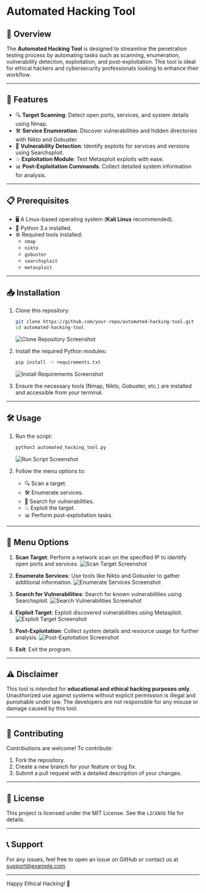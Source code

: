 # Automated Hacking Tool

## 🚀 Overview
The **Automated Hacking Tool** is designed to streamline the penetration testing process by automating tasks such as scanning, enumeration, vulnerability detection, exploitation, and post-exploitation. This tool is ideal for ethical hackers and cybersecurity professionals looking to enhance their workflow.

---

## 🌟 Features
- 🔍 **Target Scanning**: Detect open ports, services, and system details using Nmap.
- 🛠️ **Service Enumeration**: Discover vulnerabilities and hidden directories with Nikto and Gobuster.
- 📂 **Vulnerability Detection**: Identify exploits for services and versions using Searchsploit.
- 💥 **Exploitation Module**: Test Metasploit exploits with ease.
- 📊 **Post-Exploitation Commands**: Collect detailed system information for analysis.

---

## 📋 Prerequisites
- 🖥️ A Linux-based operating system (**Kali Linux** recommended).
- 🐍 Python 3.x installed.
- ⚙️ Required tools installed:
  - `nmap`
  - `nikto`
  - `gobuster`
  - `searchsploit`
  - `metasploit`

---

## 📥 Installation
1. Clone this repository:
   ```bash
   git clone https://github.com/your-repo/automated-hacking-tool.git
   cd automated-hacking-tool
   ```
   
   ![Clone Repository Screenshot](screenshots/clone-repo.png)

2. Install the required Python modules:
   ```bash
   pip install -r requirements.txt
   ```

   ![Install Requirements Screenshot](screenshots/install-requirements.png)

3. Ensure the necessary tools (Nmap, Nikto, Gobuster, etc.) are installed and accessible from your terminal.

---

## 🛠️ Usage
1. Run the script:
   ```bash
   python3 automated_hacking_tool.py
   ```

   ![Run Script Screenshot](screenshots/run-script.png)

2. Follow the menu options to:
   - 🔍 Scan a target.
   - 🛠️ Enumerate services.
   - 📂 Search for vulnerabilities.
   - 💥 Exploit the target.
   - 📊 Perform post-exploitation tasks.

---

## 📖 Menu Options
1. **Scan Target**: Perform a network scan on the specified IP to identify open ports and services.
   ![Scan Target Screenshot](screenshots/scan-target.png)

2. **Enumerate Services**: Use tools like Nikto and Gobuster to gather additional information.
   ![Enumerate Services Screenshot](screenshots/enumerate-services.png)

3. **Search for Vulnerabilities**: Search for known vulnerabilities using Searchsploit.
   ![Search Vulnerabilities Screenshot](screenshots/search-vulnerabilities.png)

4. **Exploit Target**: Exploit discovered vulnerabilities using Metasploit.
   ![Exploit Target Screenshot](screenshots/exploit-target.png)

5. **Post-Exploitation**: Collect system details and resource usage for further analysis.
   ![Post-Exploitation Screenshot](screenshots/post-exploitation.png)

6. **Exit**: Exit the program.

---

## ⚠️ **Disclaimer**
This tool is intended for **educational and ethical hacking purposes only**. Unauthorized use against systems without explicit permission is illegal and punishable under law. The developers are not responsible for any misuse or damage caused by this tool.

---

## 🤝 **Contributing**

Contributions are welcome! To contribute:
1. Fork the repository.
2. Create a new branch for your feature or bug fix.
3. Submit a pull request with a detailed description of your changes.

---

## 📜 **License**
This project is licensed under the MIT License. See the `LICENSE` file for details.

---

## 📞 **Support**
For any issues, feel free to open an issue on GitHub or contact us at support@example.com.

---


Happy Ethical Hacking! 🚀


